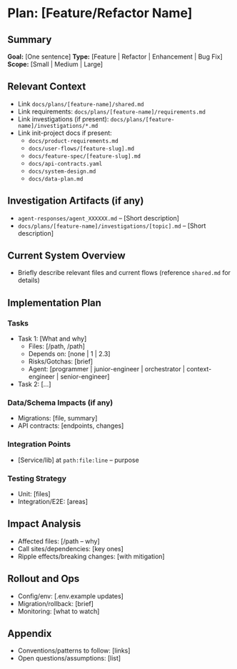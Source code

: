 # Plan: [Feature/Refactor Name]

## Summary
**Goal:** [One sentence]
**Type:** [Feature | Refactor | Enhancement | Bug Fix]
**Scope:** [Small | Medium | Large]

## Relevant Context
- Link `docs/plans/[feature-name]/shared.md`
- Link requirements: `docs/plans/[feature-name]/requirements.md`
- Link investigations (if present): `docs/plans/[feature-name]/investigations/*.md`
- Link init-project docs if present:
  - `docs/product-requirements.md`
  - `docs/user-flows/[feature-slug].md`
  - `docs/feature-spec/[feature-slug].md`
  - `docs/api-contracts.yaml`
  - `docs/system-design.md`
  - `docs/data-plan.md`

## Investigation Artifacts (if any)
- `agent-responses/agent_XXXXXX.md` – [Short description]
- `docs/plans/[feature-name]/investigations/[topic].md` – [Short description]

## Current System Overview
- Briefly describe relevant files and current flows (reference `shared.md` for details)

## Implementation Plan

### Tasks
- Task 1: [What and why]
  - Files: [/path, /path]
  - Depends on: [none | 1 | 2.3]
  - Risks/Gotchas: [brief]
  - Agent: [programmer | junior-engineer | orchestrator | context-engineer | senior-engineer]
- Task 2: [...]

### Data/Schema Impacts (if any)
- Migrations: [file, summary]
- API contracts: [endpoints, changes]

### Integration Points
- [Service/lib] at `path:file:line` – purpose

### Testing Strategy
- Unit: [files]
- Integration/E2E: [areas]

## Impact Analysis
- Affected files: [/path – why]
- Call sites/dependencies: [key ones]
- Ripple effects/breaking changes: [with mitigation]

## Rollout and Ops
- Config/env: [.env.example updates]
- Migration/rollback: [brief]
- Monitoring: [what to watch]

## Appendix
- Conventions/patterns to follow: [links]
- Open questions/assumptions: [list]

